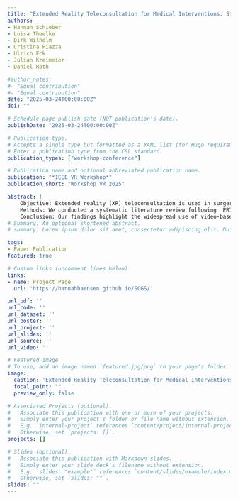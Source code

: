 ```yaml
---
title: "Extended Reality Teleconsultation for Medical Interventions: State of the Art and Perspectives"
authors:
- Hannah Schieber
- Luisa Theelke
- Dirk Wilhelm
- Cristina Piazza
- Ulrich Eck
- Julian Kreimeier
- Daniel Roth

#author_notes:
#- "Equal contribution"
#- "Equal contribution"
date: "2025-03-24T00:00:00Z"
doi: ""

# Schedule page publish date (NOT publication's date).
publishDate: "2025-03-24T00:00:00Z"

# Publication type.
# Accepts a single type but formatted as a YAML list (for Hugo requirements).
# Enter a publication type from the CSL standard.
publication_types: ["workshop-conference"]

# Publication name and optional abbreviated publication name.
publication: "*IEEE VR Workshop*"
publication_short: "Workshop VR 2025"

abstract: | 
    Objective: Extended reality (XR) teleconsultation is used in surgery and medical emergencies, employing various technological approaches that differ in accuracy, timeliness, and user preference. 
    Methods: We conducted a systematic literature review following  PRISMA. We searched the databases IEEE Xplore, Springer Link, ACM and added an additional manual search. In total, we found 187 studies and included 14 in our review.  
    Conclusion: Our findings highlight the widespread use of video-based streaming and 3D reconstruction based on static RGB-D sensor. We found limitations in the reconstruction quality, where existing work would benefit from high-quality rendering. Interaction via annotations is common, addressing key usability needs for various surgeries and emergency situations. A standardized evaluation for interaction techniques would be beneficial for comparability. Our findings hold significant implications for improving teleconsultation and evaluation of XR telemedicine approaches.
# Summary. An optional shortened abstract.
# summary: Lorem ipsum dolor sit amet, consectetur adipiscing elit. Duis posuere tellus ac convallis placerat. Proin tincidunt magna sed ex sollicitudin condimentum.

tags:
- Paper Publication
featured: true

# Custom links (uncomment lines below)
links:
- name: Project Page
  url: 'https://hannahhaensen.github.io/SCGS/'

url_pdf: ''
url_code: ''
url_dataset: ''
url_poster: ''
url_project: ''
url_slides: ''
url_source: ''
url_video: ''

# Featured image
# To use, add an image named `featured.jpg/png` to your page's folder. 
image:
  caption: 'Extended Reality Teleconsultation for Medical Interventions: State of the Art and Perspectives'
  focal_point: ""
  preview_only: false

# Associated Projects (optional).
#   Associate this publication with one or more of your projects.
#   Simply enter your project's folder or file name without extension.
#   E.g. `internal-project` references `content/project/internal-project/index.md`.
#   Otherwise, set `projects: []`.
projects: []

# Slides (optional).
#   Associate this publication with Markdown slides.
#   Simply enter your slide deck's filename without extension.
#   E.g. `slides: "example"` references `content/slides/example/index.md`.
#   Otherwise, set `slides: ""`.
slides: ""
---
```



<br>



